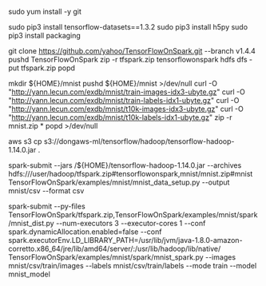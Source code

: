 sudo yum install -y git

sudo pip3 install tensorflow-datasets==1.3.2
sudo pip3 install h5py
sudo pip3 install packaging



git clone https://github.com/yahoo/TensorFlowOnSpark.git --branch v1.4.4
pushd TensorFlowOnSpark
zip -r tfspark.zip tensorflowonspark
hdfs dfs -put tfspark.zip
popd



mkdir ${HOME}/mnist
pushd ${HOME}/mnist >/dev/null
curl -O "http://yann.lecun.com/exdb/mnist/train-images-idx3-ubyte.gz"
curl -O "http://yann.lecun.com/exdb/mnist/train-labels-idx1-ubyte.gz"
curl -O "http://yann.lecun.com/exdb/mnist/t10k-images-idx3-ubyte.gz"
curl -O "http://yann.lecun.com/exdb/mnist/t10k-labels-idx1-ubyte.gz"
zip -r mnist.zip *
popd >/dev/null

aws s3 cp s3://dongaws-ml/tensorflow/hadoop/tensorflow-hadoop-1.14.0.jar .


spark-submit --jars /${HOME}/tensorflow-hadoop-1.14.0.jar --archives hdfs:///user/hadoop/tfspark.zip#tensorflowonspark,mnist/mnist.zip#mnist TensorFlowOnSpark/examples/mnist/mnist_data_setup.py --output mnist/csv --format csv


spark-submit --py-files TensorFlowOnSpark/tfspark.zip,TensorFlowOnSpark/examples/mnist/spark/mnist_dist.py --num-executors 3  --executor-cores 1 --conf spark.dynamicAllocation.enabled=false --conf spark.executorEnv.LD_LIBRARY_PATH=/usr/lib/jvm/java-1.8.0-amazon-corretto.x86_64/jre/lib/amd64/server/:/usr/lib/hadoop/lib/native/ TensorFlowOnSpark/examples/mnist/spark/mnist_spark.py --images mnist/csv/train/images --labels mnist/csv/train/labels --mode train --model mnist_model

